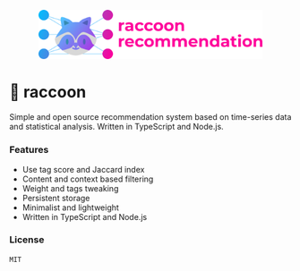 <p style="text-align: center;" align="center">
 <img src="raccoon2.png" style="max-width: 400px;" width="400" alt="Raccoon"/>
</p>

# 🦝 raccoon
Simple and open source recommendation system based on time-series data and statistical analysis. Written in TypeScript and Node.js.

### Features
* Use tag score and Jaccard index
* Content and context based filtering
* Weight and tags tweaking
* Persistent storage
* Minimalist and lightweight
* Written in TypeScript and Node.js

### License
```
MIT
```
